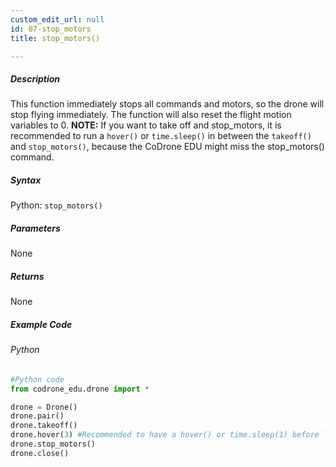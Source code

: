 ```yaml
---
custom_edit_url: null
id: 07-stop_motors
title: stop_motors()

---
```


##### Description

This function immediately stops all commands and motors, so the drone will stop flying immediately. The function will also reset the flight motion variables to 0. **NOTE:** If you want to take off and stop_motors, it is recommended to run a ```hover()``` or ```time.sleep()``` in between the ```takeoff()``` and ```stop_motors()```, because the CoDrone EDU might miss the stop_motors() command.


##### Syntax
Python: ```stop_motors()```

##### Parameters

None

##### Returns

None

##### Example Code
###### Python
```python
#Python code
from codrone_edu.drone import *

drone = Drone()
drone.pair()
drone.takeoff()
drone.hover(3) #Recommended to have a hover() or time.sleep(1) before landing
drone.stop_motors()
drone.close()
```